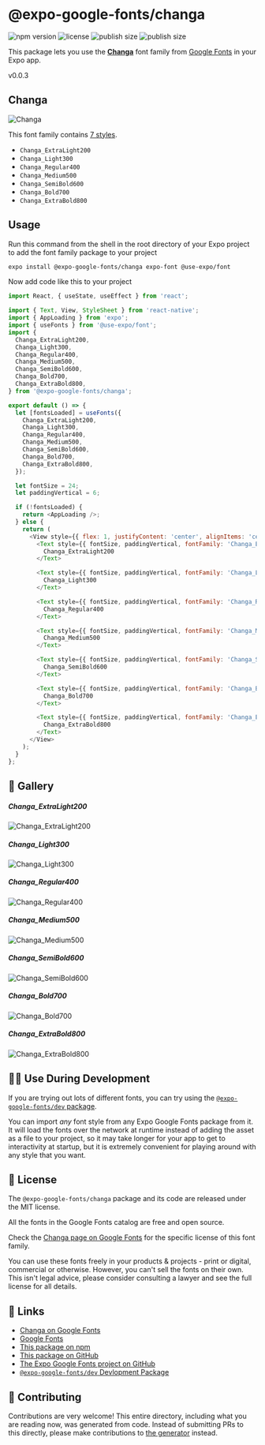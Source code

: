 # @expo-google-fonts/changa

![npm version](https://flat.badgen.net/npm/v/@expo-google-fonts/changa)
![license](https://flat.badgen.net/github/license/expo/google-fonts)
![publish size](https://flat.badgen.net/packagephobia/install/@expo-google-fonts/changa)
![publish size](https://flat.badgen.net/packagephobia/publish/@expo-google-fonts/changa)

This package lets you use the [**Changa**](https://fonts.google.com/specimen/Changa) font family from [Google Fonts](https://fonts.google.com/) in your Expo app.

v0.0.3

## Changa

![Changa](./font-family.png)

This font family contains [7 styles](#-gallery).

- `Changa_ExtraLight200`
- `Changa_Light300`
- `Changa_Regular400`
- `Changa_Medium500`
- `Changa_SemiBold600`
- `Changa_Bold700`
- `Changa_ExtraBold800`

## Usage

Run this command from the shell in the root directory of your Expo project to add the font family package to your project
```sh
expo install @expo-google-fonts/changa expo-font @use-expo/font
```

Now add code like this to your project
```js
import React, { useState, useEffect } from 'react';

import { Text, View, StyleSheet } from 'react-native';
import { AppLoading } from 'expo';
import { useFonts } from '@use-expo/font';
import {
  Changa_ExtraLight200,
  Changa_Light300,
  Changa_Regular400,
  Changa_Medium500,
  Changa_SemiBold600,
  Changa_Bold700,
  Changa_ExtraBold800,
} from '@expo-google-fonts/changa';

export default () => {
  let [fontsLoaded] = useFonts({
    Changa_ExtraLight200,
    Changa_Light300,
    Changa_Regular400,
    Changa_Medium500,
    Changa_SemiBold600,
    Changa_Bold700,
    Changa_ExtraBold800,
  });

  let fontSize = 24;
  let paddingVertical = 6;

  if (!fontsLoaded) {
    return <AppLoading />;
  } else {
    return (
      <View style={{ flex: 1, justifyContent: 'center', alignItems: 'center' }}>
        <Text style={{ fontSize, paddingVertical, fontFamily: 'Changa_ExtraLight200' }}>
          Changa_ExtraLight200
        </Text>

        <Text style={{ fontSize, paddingVertical, fontFamily: 'Changa_Light300' }}>
          Changa_Light300
        </Text>

        <Text style={{ fontSize, paddingVertical, fontFamily: 'Changa_Regular400' }}>
          Changa_Regular400
        </Text>

        <Text style={{ fontSize, paddingVertical, fontFamily: 'Changa_Medium500' }}>
          Changa_Medium500
        </Text>

        <Text style={{ fontSize, paddingVertical, fontFamily: 'Changa_SemiBold600' }}>
          Changa_SemiBold600
        </Text>

        <Text style={{ fontSize, paddingVertical, fontFamily: 'Changa_Bold700' }}>
          Changa_Bold700
        </Text>

        <Text style={{ fontSize, paddingVertical, fontFamily: 'Changa_ExtraBold800' }}>
          Changa_ExtraBold800
        </Text>
      </View>
    );
  }
};

```

## 🔡 Gallery

##### Changa_ExtraLight200
![Changa_ExtraLight200](./e248c51b3bc1f8fd1d6b980400670c54bf2cdf89f4c5e075bca29f09ecdb936b.ttf.png)

##### Changa_Light300
![Changa_Light300](./f083dc8e9965f9e9b8c6c977bcfac5a504f4ef820e8c8237f1217d4edf3bdd9a.ttf.png)

##### Changa_Regular400
![Changa_Regular400](./01d71ec0cc7235bb908cc0c3ae45d1e10a2f87e4a61ad5ef855af157f39e8a80.ttf.png)

##### Changa_Medium500
![Changa_Medium500](./fb1d544301460f01712f06d94a05af7420497d1b5791bdf43b542c0351227242.ttf.png)

##### Changa_SemiBold600
![Changa_SemiBold600](./c22f4b8d7a97aaa32759b9336354bdcf999861dac5d589a4e02e7e5bb9504f98.ttf.png)

##### Changa_Bold700
![Changa_Bold700](./0a274e0c0a7aa46f455bf65caff8b972998ce8fc975bf677ae154d5765ac4c0f.ttf.png)

##### Changa_ExtraBold800
![Changa_ExtraBold800](./5d419cee41ca204d194f089cfd5d8d35ea6bc706a8f606ecaa69132df9854893.ttf.png)


## 👩‍💻 Use During Development

If you are trying out lots of different fonts, you can try using the [`@expo-google-fonts/dev` package](https://github.com/expo/google-fonts/tree/master/font-packages/dev#readme).

You can import *any* font style from any Expo Google Fonts package from it. It will load the fonts
over the network at runtime instead of adding the asset as a file to your project, so it may take longer
for your app to get to interactivity at startup, but it is extremely convenient
for playing around with any style that you want.

## 📖 License

The `@expo-google-fonts/changa` package and its code are released under the MIT license.

All the fonts in the Google Fonts catalog are free and open source.

Check the [Changa page on Google Fonts](https://fonts.google.com/specimen/Changa) for the specific license of this font family.

You can use these fonts freely in your products & projects - print or digital, commercial or otherwise. However, you can't sell the fonts on their own. This isn't legal advice, please consider consulting a lawyer and see the full license for all details.

## 🔗 Links

- [Changa on Google Fonts](https://fonts.google.com/specimen/Changa)
- [Google Fonts](https://fonts.google.com/)
- [This package on npm](https://www.npmjs.com/package/@expo-google-fonts/changa)
- [This package on GitHub](https://github.com/expo/google-fonts/tree/master/font-packages/changa)
- [The Expo Google Fonts project on GitHub](https://github.com/expo/google-fonts)
- [`@expo-google-fonts/dev` Devlopment Package](https://github.com/expo/google-fonts/tree/master/font-packages/dev)


## 🤝 Contributing

Contributions are very welcome! This entire directory, including what you are reading now, was generated from code. Instead of submitting PRs to this directly, please make contributions to [the generator](https://github.com/expo/google-fonts/tree/master/packages/generator) instead.
